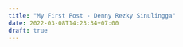 ```yaml
---
title: "My First Post - Denny Rezky Sinulingga"
date: 2022-03-08T14:23:34+07:00
draft: true
---
```


